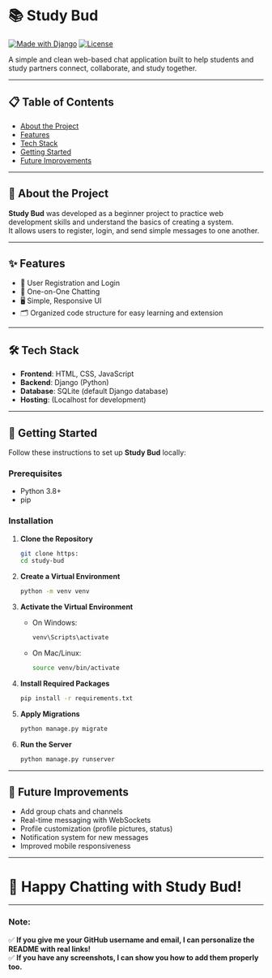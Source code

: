 
# 📚 Study Bud

[![Made with Django](https://img.shields.io/badge/Made%20with-Django-092E20?style=for-the-badge&logo=django&logoColor=white)](https://www.djangoproject.com/)
[![License](https://img.shields.io/badge/License-MIT-yellow.svg?style=for-the-badge)](LICENSE)

A simple and clean web-based chat application built to help students and study partners connect, collaborate, and study together.

---

## 📋 Table of Contents

- [About the Project](#about-the-project)
- [Features](#features)
- [Tech Stack](#tech-stack)
- [Getting Started](#getting-started)
- [Future Improvements](#future-improvements)

---

## 📖 About the Project

**Study Bud** was developed as a beginner project to practice web development skills and understand the basics of creating a system.  
It allows users to register, login, and send simple messages to one another.

---

## ✨ Features

- 🔐 User Registration and Login
- 💬 One-on-One Chatting
- 🖥️ Simple, Responsive UI
- 🗂️ Organized code structure for easy learning and extension

---

## 🛠️ Tech Stack

- **Frontend**: HTML, CSS, JavaScript
- **Backend**: Django (Python)
- **Database**: SQLite (default Django database)
- **Hosting**: (Localhost for development)

---

## 🚀 Getting Started

Follow these instructions to set up **Study Bud** locally:

### Prerequisites

- Python 3.8+
- pip

### Installation

1. **Clone the Repository**
   ```bash
   git clone https:
   cd study-bud
   ```

2. **Create a Virtual Environment**
   ```bash
   python -m venv venv
   ```

3. **Activate the Virtual Environment**
   - On Windows:
     ```bash
     venv\Scripts\activate
     ```
   - On Mac/Linux:
     ```bash
     source venv/bin/activate
     ```

4. **Install Required Packages**
   ```bash
   pip install -r requirements.txt
   ```

5. **Apply Migrations**
   ```bash
   python manage.py migrate
   ```

6. **Run the Server**
   ```bash
   python manage.py runserver
   ```

---

## 🔮 Future Improvements

- Add group chats and channels
- Real-time messaging with WebSockets
- Profile customization (profile pictures, status)
- Notification system for new messages
- Improved mobile responsiveness

---

# 🚀 Happy Chatting with Study Bud!

---

### Note:  
✅ **If you give me your GitHub username and email, I can personalize the README with real links!**  
✅ **If you have any screenshots, I can show you how to add them properly too.**
